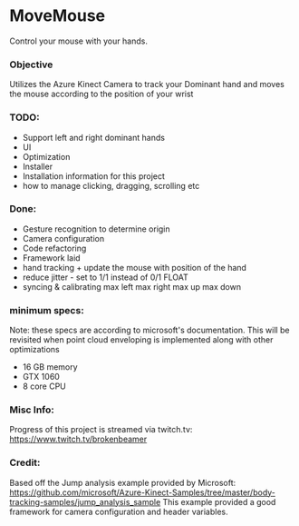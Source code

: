 # MoveMouse 
Control your mouse with your hands.

### Objective
Utilizes the Azure Kinect Camera to track your Dominant hand and moves the mouse according to the position of your wrist

### TODO:
- Support left and right dominant hands
- UI
- Optimization
- Installer
- Installation information for this project
- how to manage clicking, dragging, scrolling etc

### Done:
- Gesture recognition to determine origin
- Camera configuration
- Code refactoring
- Framework laid
- hand tracking + update the mouse with position of the hand
- reduce jitter - set to 1/1 instead of 0/1 FLOAT
- syncing & calibrating
	max left
	max right
	max up
	max down

### minimum specs:
Note: these specs are according to microsoft's documentation. This will be revisited when point cloud enveloping is implemented along with other optimizations 
- 16 GB memory
- GTX 1060
- 8 core CPU

### Misc Info:
Progress of this project is streamed via twitch.tv:
https://www.twitch.tv/brokenbeamer


### Credit: 
Based off the Jump analysis example provided by Microsoft: 
https://github.com/microsoft/Azure-Kinect-Samples/tree/master/body-tracking-samples/jump_analysis_sample
This example provided a good framework for camera configuration and header variables. 